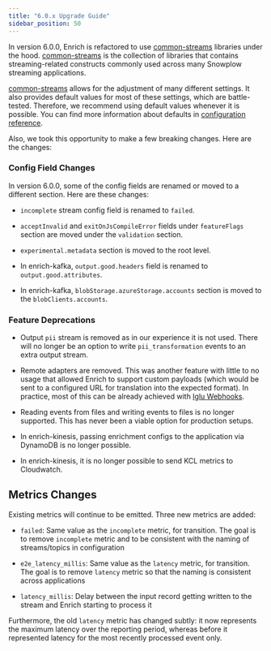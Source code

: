 ```yaml
---
title: "6.0.x Upgrade Guide"
sidebar_position: 50
---
```


In version 6.0.0, Enrich is refactored to use [common-streams](https://github.com/snowplow-incubator/common-streams) libraries under the hood. [common-streams](https://github.com/snowplow-incubator/common-streams) is the collection of libraries that contains streaming-related constructs commonly used across many Snowplow streaming applications. 

[common-streams](https://github.com/snowplow-incubator/common-streams) allows for the adjustment of many different settings. It also provides default values for most of these settings, which are battle-tested. Therefore, we recommend using default values whenever it is possible. You can find more information about defaults in [configuration reference](/docs/api-reference/enrichment-components/configuration-reference/index.md).

Also, we took this opportunity to make a few breaking changes. Here are the changes:

### Config Field Changes

In version 6.0.0, some of the config fields are renamed or moved to a different section. Here are these changes:

* `incomplete` stream config field is renamed to `failed`.

* `acceptInvalid` and `exitOnJsCompileError` fields under `featureFlags` section are moved under the `validation` section.

* `experimental.metadata` section is moved to the root level.

* In enrich-kafka, `output.good.headers` field is renamed to `output.good.attributes`.

* In enrich-kafka, `blobStorage.azureStorage.accounts` section is moved to the `blobClients.accounts`.

### Feature Deprecations

* Output `pii` stream is removed as in our experience it is not used. There will no longer be an option to write `pii_transformation` events to an extra output stream.

* Remote adapters are removed. This was another feature with little to no usage that allowed Enrich to support custom payloads (which would be sent to a configured URL for translation into the expected format). In practice, most of this can be already achieved with [Iglu Webhooks](/docs/sources/webhooks/iglu-webhook/index.md).

* Reading events from files and writing events to files is no longer supported. This has never been a viable option for production setups.

* In enrich-kinesis, passing enrichment configs to the application via DynamoDB is no longer possible.

* In enrich-kinesis, it is no longer possible to send KCL metrics to Cloudwatch.

## Metrics Changes

Existing metrics will continue to be emitted. Three new metrics are added:

* `failed`: Same value as the `incomplete` metric, for transition. The goal is to remove `incomplete` metric and to be consistent with the naming of streams/topics in configuration

* `e2e_latency_millis`: Same value as the `latency` metric, for transition. The goal is to remove `latency` metric so that the naming is consistent across applications

* `latency_millis`: Delay between the input record getting written to the stream and Enrich starting to process it

Furthermore, the old `latency` metric has changed subtly: it now represents the maximum latency over the reporting period, whereas before it represented latency for the most recently processed event only.
